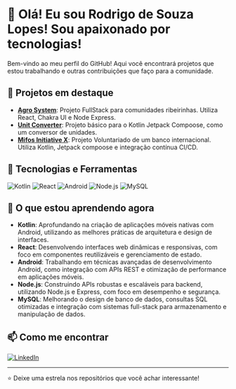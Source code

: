# 👋 Olá! Eu sou Rodrigo de Souza Lopes! Sou apaixonado por tecnologias!

Bem-vindo ao meu perfil do GitHub! Aqui você encontrará projetos que estou trabalhando e outras contribuições que faço para a comunidade.

## 🔭 Projetos em destaque

- **[Agro System](https://github.com/rodrigosouzalopes94/agrosystem-development)**: Projeto FullStack para comunidades ribeirinhas. Utiliza React, Chakra UI e Node Express.
- **[Unit Converter](https://github.com/rodrigosouzalopes94/UnitConverter)**: Projeto básico para o Kotlin Jetpack Compoose, como um conversor de unidades. 
- **[Mifos Initiative X](https://github.com/openMF/mifos-mobile)**: Projeto Voluntariado de um banco internacional. Utiliza Kotlin, Jetpack compoose e integração contínua CI/CD.

## 🚀 Tecnologias e Ferramentas

![Kotlin](https://img.shields.io/badge/-Kotlin-7F52FF?style=flat-square&logo=kotlin&logoColor=white)
![React](https://img.shields.io/badge/-React-61DAFB?style=flat-square&logo=react&logoColor=black)
![Android](https://img.shields.io/badge/-Android-3DDC84?style=flat-square&logo=android&logoColor=white)
![Node.js](https://img.shields.io/badge/-Node.js-339933?style=flat-square&logo=node.js&logoColor=white)
![MySQL](https://img.shields.io/badge/-MySQL-4479A1?style=flat-square&logo=mysql&logoColor=white)

## 🌱 O que estou aprendendo agora

- **Kotlin**: Aprofundando na criação de aplicações móveis nativas com Android, utilizando as melhores práticas de arquitetura e design de interfaces.
- **React**: Desenvolvendo interfaces web dinâmicas e responsivas, com foco em componentes reutilizáveis e gerenciamento de estado.
- **Android**: Trabalhando em técnicas avançadas de desenvolvimento Android, como integração com APIs REST e otimização de performance em aplicações móveis.
- **Node.js**: Construindo APIs robustas e escaláveis para backend, utilizando Node.js e Express, com foco em desempenho e segurança.
- **MySQL**: Melhorando o design de banco de dados, consultas SQL otimizadas e integração com sistemas full-stack para armazenamento e manipulação de dados.

## 📫 Como me encontrar

[![LinkedIn](https://img.shields.io/badge/-LinkedIn-blue?style=flat-square&logo=Linkedin&logoColor=white)](https://www.linkedin.com/in/rodrigo-lopes-b312571b6/)


---

⭐️ Deixe uma estrela nos repositórios que você achar interessante!

